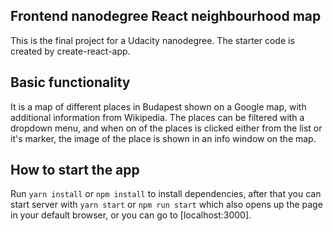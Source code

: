 ## Frontend nanodegree React neighbourhood map
This is the final project for a Udacity nanodegree. The starter code is created by create-react-app.
## Basic functionality
It is a map of different places in Budapest shown on a Google map, with additional information from Wikipedia. The places can be filtered with a dropdown menu, and when on of the places is clicked either from the list or it's marker, the image of the place is shown in an info window on the map.

## How to start the app
Run `yarn install` or `npm install` to install dependencies, after that you can start server with `yarn start` or `npm run start` which also opens up the page in your default browser, or you can go to [localhost:3000].
